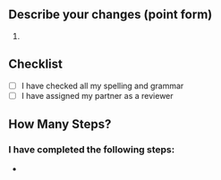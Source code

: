 ## Describe your changes (point form)

<!--- Describe your changes in the list below -->

1.

## Checklist

- [ ] I have checked all my spelling and grammar
- [ ] I have assigned my partner as a reviewer

## How Many Steps?

### I have completed the following steps:

-
